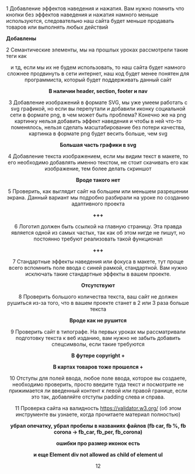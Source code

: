 1 Добавление эффектов наведения и нажатия. Вам нужно помнить что кнопки без эффектов наведения и нажатия намного меньше используются, следовательно наш сайта будет меньше продавать товаров или выполнять любых действий 

**Добавлены**

2 Семантические элементы, мы на прошлых уроках рассмотрели такие теги как <header> <footer> <nav> и тд, если мы их не будем использовать, то наш сайта будет намного сложнее продвинуть в сети интернет, наш код будет менее понятен для программиста, который будет поддерживать данный сайт 

**В наличии header, section, footer и nav**

3 Добавление изображений в формате SVG, мы уже умеем работать с svg графикой, но если вы перепутали и добавили иконку социальной сети в формате png, в чем может быть проблема? Конечно же на png картинку нельзя добавить эффект наведения и чтобы в ней что-то поменялось, нельзя сделать масштабирование без потери качества, картинка в формате png будет весить больше, чем svg 

**Большая часть графики в svg**

4 Добавление текста изображением, если мы видим текст в макете, то его необходимо добавлять именно текстом, не стоит скачивать его как изображение, тем более делать скриншот 

**Вроде такого нет**

5 Проверить, как выглядит сайт на большем или меньшем разрешении экрана. Данный вариант мы подробно разбирали на уроке по созданию адаптивного проекта 

**+++**

6 Логотип должен быть ссылкой на главную страницу. Эта правда является одной из самых частых, так как об этом нигде не пишут, но постоянно требуют реализовать такой функционал 

**+++**

7 Стандартные эффекты наведения или фокуса в макете, тут проще всего вспомнить поле ввода с синей рамкой, стандартной. Вам нужно исключать такие стандартные эффекты в вашем проекте. 

**Отсутствуют**

8 Проверить большого количества текста, ваш сайт не должен рушиться из-за того, что в вашем проекте станет в 2 или 3 раза больше текста 

**Вроде как не рушится**

9 Проверить сайт в типографе. На первых уроках мы рассматривали подготовку текста к веб изданию, вам нужно не забыть добавить спецсимволы, если такие требуются 

**В футере copyright +**

**В картах товаров тоже прошелся +**

10 Отступы для полей ввода, любое поле ввода, которое вы создаете, необходимо проверить, просто введите туда текст и посмотрите не прижимается ли введенный контент к левой или правой границе, если это так, добавляйте отступы padding слева и справа. 

11 Проверка сайта на валидность https://validator.w3.org/ (об этом инструменте вы узнаете, когда прочитаете материал полностью) 

**убрал опечатку, убрал пробелы в названиях файлов (fb car, fb %, fb corona -> fb_car, fb_per, fb_corona)**

**ошибки про размер иконок есть**

**и еще Element div not allowed as child of element ul**

12 